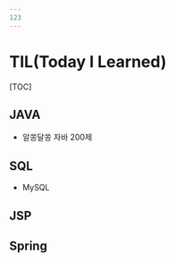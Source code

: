 ```yaml
---
123
---
```


# TIL(Today I Learned)

[TOC]



## JAVA

- 알쏭달쏭 자바 200제



## SQL

- MySQL



## JSP





## Spring



